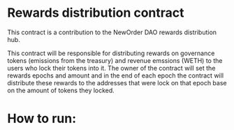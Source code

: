# Rewards distribution contract

This contract is a contribution to the NewOrder DAO rewards distribution hub.

This contract will be responsible for distributing rewards on governance tokens (emissions from the treasury) and revenue emssions (WETH) to the users who lock their tokens into it. The owner of the contract will set the rewards epochs and amount and in the end of each epoch the contract will distribute these rewards to the addresses that were lock on that epoch base on the amount of tokens they locked.

# How to run:
